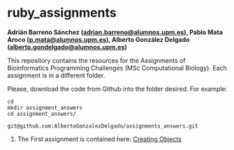 # ruby_assignments
**Adrián Barreno Sánchez (adrian.barreno@alumnos.upm.es), Pablo Mata Aroco (p.mata@alumnos.upm.es), Alberto González Delgado (alberto.gondelgado@alumnos.upm.es)**

This repository contains the resources for the Assignments of Bioinformatics Programming Challenges (MSc Computational Biology). Each assignment is in a different folder.

Please, download the code from Github into the folder desired. For example: 
```
cd
mkdir assignment_answers
cd assignment_answers/
```
```
git@github.com:AlbertoGonzalezDelgado/assignments_answers.git
```

1. The First assignment is contained here: [Creating Objects](creating_objects/)

